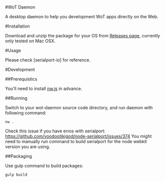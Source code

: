 #WoT Daemon

A desktop daemon to help you development WoT apps directly on the Web.

#Installation

Download and unzip the package for your OS from [Releases page], currently only
tested on Mac OSX.

#Usage

Please check [serialport-io] for reference.

#Development

##Prerequistics

You'll need to install [nw.js] in advance.

##Running

Switch to your wot-daemon source code directory, 
and run daemon with following command:
```
nw .
```
Check this issue if you have erros with serialport:  
https://github.com/voodootikigod/node-serialport/issues/374
You might need to manually run command to build serialport for the node webkit
version you are using.

##Packaging

Use gulp command to build packages:
```
gulp build
```

[nw.js]: https://github.com/nwjs/nw.js/
[Releases page]: https://github.com/elin-moco/wot-daemon/releases
[serialpor-io]: https://github.com/elin-moco/serialport-io/